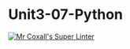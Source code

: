 # Unit3-07-Python

[![Mr Coxall's Super Linter](https://github.com/ICS3U-Programming-ChristopherD/Unit3-07-Python/workflows/Mr%20Coxall's%20Super%20Linter/badge.svg)](https://github.com/ICS3U-Programming-ChristopherD/Unit3-07-Python/actions/)
